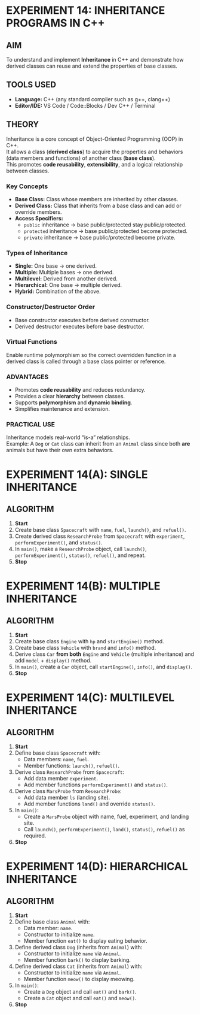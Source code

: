 # EXPERIMENT 14: INHERITANCE PROGRAMS IN C++

## AIM
To understand and implement **Inheritance** in C++ and demonstrate how derived classes can reuse and extend the properties of base classes.

## TOOLS USED
- **Language:** C++ (any standard compiler such as g++, clang++)
- **Editor/IDE:** VS Code / Code::Blocks / Dev C++ / Terminal

## THEORY
Inheritance is a core concept of Object-Oriented Programming (OOP) in C++.  
It allows a class (**derived class**) to acquire the properties and behaviors (data members and functions) of another class (**base class**).  
This promotes **code reusability**, **extensibility**, and a logical relationship between classes.

### Key Concepts
- **Base Class:** Class whose members are inherited by other classes.  
- **Derived Class:** Class that inherits from a base class and can add or override members.  
- **Access Specifiers:**
  - `public` inheritance → base public/protected stay public/protected.
  - `protected` inheritance → base public/protected become protected.
  - `private` inheritance → base public/protected become private.

### Types of Inheritance
- **Single:** One base → one derived.
- **Multiple:** Multiple bases → one derived.
- **Multilevel:** Derived from another derived.
- **Hierarchical:** One base → multiple derived.
- **Hybrid:** Combination of the above.

### Constructor/Destructor Order
- Base constructor executes before derived constructor.
- Derived destructor executes before base destructor.

### Virtual Functions
Enable runtime polymorphism so the correct overridden function in a derived class is called through a base class pointer or reference.

### ADVANTAGES
- Promotes **code reusability** and reduces redundancy.
- Provides a clear **hierarchy** between classes.
- Supports **polymorphism** and **dynamic binding**.
- Simplifies maintenance and extension.

### PRACTICAL USE
Inheritance models real-world “is-a” relationships.  
Example: A `Dog` or `Cat` class can inherit from an `Animal` class since both **are** animals but have their own extra behaviors.

# EXPERIMENT 14(A): SINGLE INHERITANCE

## ALGORITHM

1. **Start**
2. Create base class `Spacecraft` with `name`, `fuel`, `launch()`, and `refuel()`.
3. Create derived class `ResearchProbe` from `Spacecraft` with `experiment`, `performExperiment()`, and `status()`.
4. In `main()`, make a `ResearchProbe` object, call `launch()`, `performExperiment()`, `status()`, `refuel()`, and repeat.
5. **Stop**

# EXPERIMENT 14(B): MULTIPLE INHERITANCE

## ALGORITHM

1. **Start**  
2. Create base class `Engine` with `hp` and `startEngine()` method.  
3. Create base class `Vehicle` with `brand` and `info()` method.  
4. Derive class `Car` **from both** `Engine` and `Vehicle` (multiple inheritance) and add `model` + `display()` method.  
5. In `main()`, create a `Car` object, call `startEngine()`, `info()`, and `display()`.  
6. **Stop**  

# EXPERIMENT 14(C): MULTILEVEL INHERITANCE

## ALGORITHM

1. **Start**
2. Define base class `Spacecraft` with:
   - Data members: `name`, `fuel`.
   - Member functions: `launch()`, `refuel()`.
3. Derive class `ResearchProbe` from `Spacecraft`:
   - Add data member `experiment`.
   - Add member functions `performExperiment()` and `status()`.
4. Derive class `MarsProbe` from `ResearchProbe`:
   - Add data member `ls` (landing site).
   - Add member functions `land()` and override `status()`.
5. In `main()`:
   - Create a `MarsProbe` object with name, fuel, experiment, and landing site.
   - Call `launch()`, `performExperiment()`, `land()`, `status()`, `refuel()` as required.
6. **Stop**

# EXPERIMENT 14(D): HIERARCHICAL INHERITANCE

## ALGORITHM

1. **Start**
2. Define base class `Animal` with:
   - Data member: `name`.
   - Constructor to initialize `name`.
   - Member function `eat()` to display eating behavior.
3. Define derived class `Dog` (inherits from `Animal`) with:
   - Constructor to initialize `name` via `Animal`.
   - Member function `bark()` to display barking.
4. Define derived class `Cat` (inherits from `Animal`) with:
   - Constructor to initialize `name` via `Animal`.
   - Member function `meow()` to display meowing.
5. In `main()`:
   - Create a `Dog` object and call `eat()` and `bark()`.
   - Create a `Cat` object and call `eat()` and `meow()`.
6. **Stop**
